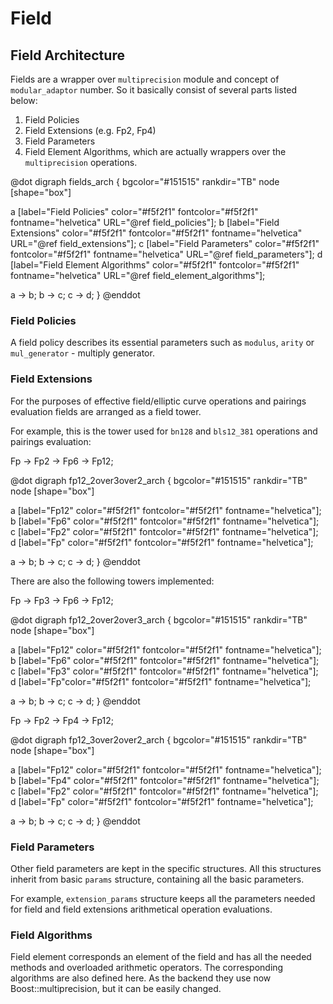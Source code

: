 # Field

## Field Architecture  <a href="#fields_architecture" id="fields_architecture"></a>

Fields are a wrapper over `multiprecision` module and concept of `modular_adaptor` number. So it basically consist of several parts listed below:

1. Field Policies
2. Field Extensions (e.g. Fp2, Fp4)
3. Field Parameters
4. Field Element Algorithms, which are actually wrappers over the `multiprecision` operations.

@dot digraph fields\_arch { bgcolor="#151515" rankdir="TB" node \[shape="box"]

a \[label="Field Policies" color="#f5f2f1" fontcolor="#f5f2f1" fontname="helvetica" URL="@ref field\_policies"]; b \[label="Field Extensions" color="#f5f2f1" fontcolor="#f5f2f1" fontname="helvetica" URL="@ref field\_extensions"]; c \[label="Field Parameters" color="#f5f2f1" fontcolor="#f5f2f1" fontname="helvetica" URL="@ref field\_parameters"]; d \[label="Field Element Algorithms" color="#f5f2f1" fontcolor="#f5f2f1" fontname="helvetica" URL="@ref field\_element\_algorithms"];

a -> b; b -> c; c -> d; } @enddot

### Field Policies  <a href="#field_policies" id="field_policies"></a>

A field policy describes its essential parameters such as `modulus`, `arity` or `mul_generator` - multiply generator.

### Field Extensions <a href="#field_extensions" id="field_extensions"></a>

For the purposes of effective field/elliptic curve operations and pairings evaluation fields are arranged as a field tower.

For example, this is the tower used for `bn128` and `bls12_381` operations and pairings evaluation:

Fp -> Fp2 -> Fp6 -> Fp12;

@dot digraph fp12\_2over3over2\_arch { bgcolor="#151515" rankdir="TB" node \[shape="box"]

a \[label="Fp12" color="#f5f2f1" fontcolor="#f5f2f1" fontname="helvetica"]; b \[label="Fp6" color="#f5f2f1" fontcolor="#f5f2f1" fontname="helvetica"]; c \[label="Fp2" color="#f5f2f1" fontcolor="#f5f2f1" fontname="helvetica"]; d \[label="Fp" color="#f5f2f1" fontcolor="#f5f2f1" fontname="helvetica"];

a -> b; b -> c; c -> d; } @enddot

There are also the following towers implemented:

Fp -> Fp3 -> Fp6 -> Fp12;

@dot digraph fp12\_2over2over3\_arch { bgcolor="#151515" rankdir="TB" node \[shape="box"]

a \[label="Fp12" color="#f5f2f1" fontcolor="#f5f2f1" fontname="helvetica"]; b \[label="Fp6" color="#f5f2f1" fontcolor="#f5f2f1" fontname="helvetica"]; c \[label="Fp3" color="#f5f2f1" fontcolor="#f5f2f1" fontname="helvetica"]; d \[label="Fp"color="#f5f2f1" fontcolor="#f5f2f1" fontname="helvetica"];

a -> b; b -> c; c -> d; } @enddot

Fp -> Fp2 -> Fp4 -> Fp12;

@dot digraph fp12\_3over2over2\_arch { bgcolor="#151515" rankdir="TB" node \[shape="box"]

a \[label="Fp12" color="#f5f2f1" fontcolor="#f5f2f1" fontname="helvetica"]; b \[label="Fp4" color="#f5f2f1" fontcolor="#f5f2f1" fontname="helvetica"]; c \[label="Fp2" color="#f5f2f1" fontcolor="#f5f2f1" fontname="helvetica"]; d \[label="Fp" color="#f5f2f1" fontcolor="#f5f2f1" fontname="helvetica"];

a -> b; b -> c; c -> d; } @enddot

### Field Parameters  <a href="#field_parameters" id="field_parameters"></a>

Other field parameters are kept in the specific structures. All this structures inherit from basic `params` structure, containing all the basic parameters.

For example, `extension_params` structure keeps all the parameters needed for field and field extensions arithmetical operation evaluations.

### Field Algorithms <a href="#field_element_algorithms" id="field_element_algorithms"></a>

Field element corresponds an element of the field and has all the needed methods and overloaded arithmetic operators. The corresponding algorithms are also defined here. As the backend they use now Boost::multiprecision, but it can be easily changed.

### &#x20;<a href="#curves_architecture" id="curves_architecture"></a>

